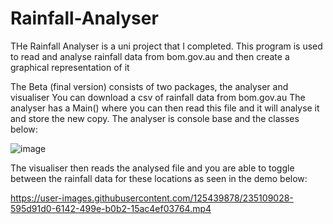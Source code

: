 # Rainfall-Analyser

THe Rainfall Analyser is a uni project that I completed. This program is used to read and analyse rainfall data 
from bom.gov.au and then create a graphical representation of it

The Beta (final version) consists of two packages, the analyser and visualiser
You can download a csv of rainfall data from bom.gov.au The analyser has a Main() where you can then read this file and it will analyse it and store the new copy.
The analyser is console base and the classes below:

![image](https://user-images.githubusercontent.com/125439878/235108258-c6296cec-d27c-409a-b1eb-0862fda3db86.png)


The visualiser then reads the analysed file and you are able to toggle between the rainfall data for these locations as seen in the demo below:


https://user-images.githubusercontent.com/125439878/235109028-595d91d0-6142-499e-b0b2-15ac4ef03764.mp4
